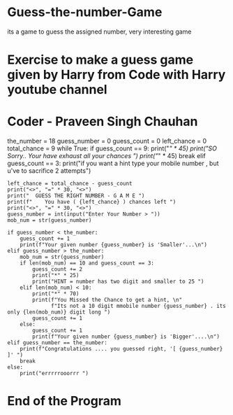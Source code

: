 # Guess-the-number-Game
its a game to guess the assigned number, very interesting game 
# Exercise to make a guess game given by Harry from Code with Harry youtube channel
# Coder - Praveen Singh Chauhan
the_number = 18
guess_number = 0
guess_count = 0
left_chance = 0
total_chance = 9
while True:
    if guess_count == 9:
        print("*" * 45)
        print("SO Sorry.. Your have exhaust all your chances ")
        print("*" * 45)
        break
    elif guess_count == 3:
        print("if you want a hint type your mobile number , but u've to sacrifice 2 attempts")

    left_chance = total_chance - guess_count
    print("<>", "=" * 30, "<>")
    print("  GUESS THE RIGHT NUMBER - G A M E ")
    print(f"    You have ( {left_chance} ) chances left ")
    print("<>", "=" * 30, "<>")
    guess_number = int(input("Enter Your Number > "))
    mob_num = str(guess_number)

    if guess_number < the_number:
        guess_count += 1
        print(f"Your given number {guess_number} is 'Smaller'...\n")
    elif guess_number > the_number:
        mob_num = str(guess_number)
        if len(mob_num) == 10 and guess_count == 3:
            guess_count += 2
            print("*" * 25)
            print("HINT = number has two digit and smaller to 25 ")
        elif len(mob_num) < 10:
            print("*" * 70)
            print(f"You Missed the Chance to get a hint, \n"
                  f"Its not a 10 digit mmobile number {guess_number} . its only {len(mob_num)} digit long ")
            guess_count += 1
        else:
            guess_count += 1
            print(f"Your given number {guess_number} is 'Bigger'....\n")
    elif guess_number == the_number:
        print(f"Congratulations .... you guessed right, '[ {guess_number} ]' ")
        break
    else:
        print("errrrrooorrr ")
# End of the Program
